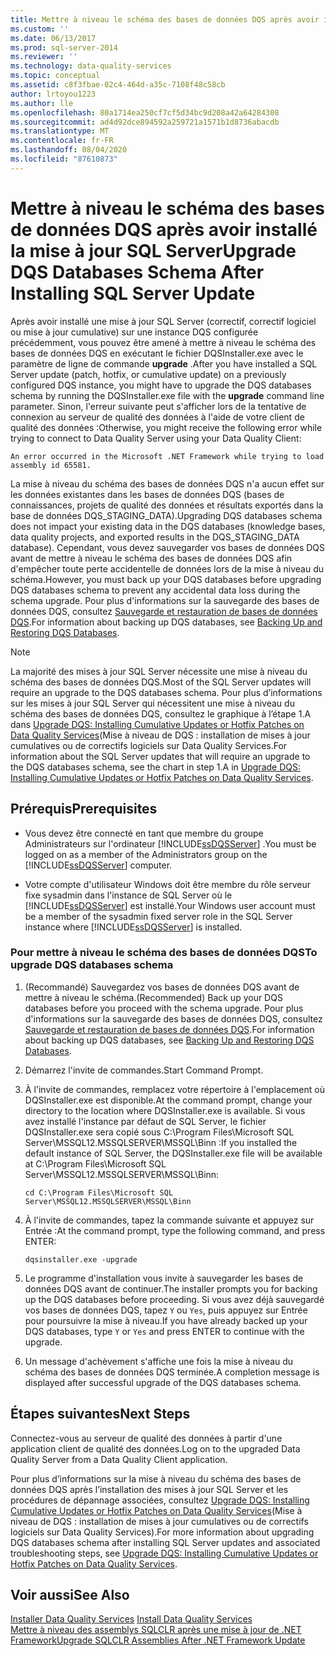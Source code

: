 ```yaml
---
title: Mettre à niveau le schéma des bases de données DQS après avoir installé la mise à jour SQL Server | Microsoft Docs
ms.custom: ''
ms.date: 06/13/2017
ms.prod: sql-server-2014
ms.reviewer: ''
ms.technology: data-quality-services
ms.topic: conceptual
ms.assetid: c8f3fbae-02c4-464d-a35c-7108f48c58cb
author: lrtoyou1223
ms.author: lle
ms.openlocfilehash: 80a1714ea250cf7cf5d34bc9d208a42a64284308
ms.sourcegitcommit: ad4d92dce894592a259721a1571b1d8736abacdb
ms.translationtype: MT
ms.contentlocale: fr-FR
ms.lasthandoff: 08/04/2020
ms.locfileid: "87610873"
---
```

# <a name="upgrade-dqs-databases-schema-after-installing-sql-server-update"></a><span data-ttu-id="9b8db-102">Mettre à niveau le schéma des bases de données DQS après avoir installé la mise à jour SQL Server</span><span class="sxs-lookup"><span data-stu-id="9b8db-102">Upgrade DQS Databases Schema After Installing SQL Server Update</span></span>
  <span data-ttu-id="9b8db-103">Après avoir installé une mise à jour SQL Server (correctif, correctif logiciel ou mise à jour cumulative) sur une instance DQS configurée précédemment, vous pouvez être amené à mettre à niveau le schéma des bases de données DQS en exécutant le fichier DQSInstaller.exe avec le paramètre de ligne de commande **upgrade** .</span><span class="sxs-lookup"><span data-stu-id="9b8db-103">After you have installed a SQL Server update (patch, hotfix, or cumulative update) on a previously configured DQS instance, you might have to upgrade the DQS databases schema by running the DQSInstaller.exe file with the **upgrade** command line parameter.</span></span> <span data-ttu-id="9b8db-104">Sinon, l'erreur suivante peut s'afficher lors de la tentative de connexion au serveur de qualité des données à l'aide de votre client de qualité des données :</span><span class="sxs-lookup"><span data-stu-id="9b8db-104">Otherwise, you might receive the following error while trying to connect to Data Quality Server using your Data Quality Client:</span></span>  
  
```  
An error occurred in the Microsoft .NET Framework while trying to load assembly id 65581.  
```  
  
 <span data-ttu-id="9b8db-105">La mise à niveau du schéma des bases de données DQS n'a aucun effet sur les données existantes dans les bases de données DQS (bases de connaissances, projets de qualité des données et résultats exportés dans la base de données DQS_STAGING_DATA).</span><span class="sxs-lookup"><span data-stu-id="9b8db-105">Upgrading DQS databases schema does not impact your existing data in the DQS databases (knowledge bases, data quality projects, and exported results in the DQS_STAGING_DATA database).</span></span> <span data-ttu-id="9b8db-106">Cependant, vous devez sauvegarder vos bases de données DQS avant de mettre à niveau le schéma des bases de données DQS afin d'empêcher toute perte accidentelle de données lors de la mise à niveau du schéma.</span><span class="sxs-lookup"><span data-stu-id="9b8db-106">However, you must back up your DQS databases before upgrading DQS databases schema to prevent any accidental data loss during the schema upgrade.</span></span> <span data-ttu-id="9b8db-107">Pour plus d'informations sur la sauvegarde des bases de données DQS, consultez [Sauvegarde et restauration de bases de données DQS](../backing-up-and-restoring-dqs-databases.md).</span><span class="sxs-lookup"><span data-stu-id="9b8db-107">For information about backing up DQS databases, see [Backing Up and Restoring DQS Databases](../backing-up-and-restoring-dqs-databases.md).</span></span>  
  
> [!NOTE]  
>  <span data-ttu-id="9b8db-108">La majorité des mises à jour SQL Server nécessite une mise à niveau du schéma des bases de données DQS.</span><span class="sxs-lookup"><span data-stu-id="9b8db-108">Most of the SQL Server updates will require an upgrade to the DQS databases schema.</span></span> <span data-ttu-id="9b8db-109">Pour plus d’informations sur les mises à jour SQL Server qui nécessitent une mise à niveau du schéma des bases de données DQS, consultez le graphique à l’étape 1.A dans [Upgrade DQS: Installing Cumulative Updates or Hotfix Patches on Data Quality Services](https://go.microsoft.com/fwlink/?LinkID=251565)(Mise à niveau de DQS : installation de mises à jour cumulatives ou de correctifs logiciels sur Data Quality Services.</span><span class="sxs-lookup"><span data-stu-id="9b8db-109">For information about the SQL Server updates that will require an upgrade to the DQS databases schema, see the chart in step 1.A in [Upgrade DQS: Installing Cumulative Updates or Hotfix Patches on Data Quality Services](https://go.microsoft.com/fwlink/?LinkID=251565).</span></span>  
  
## <a name="prerequisites"></a><span data-ttu-id="9b8db-110">Prérequis</span><span class="sxs-lookup"><span data-stu-id="9b8db-110">Prerequisites</span></span>  
  
-   <span data-ttu-id="9b8db-111">Vous devez être connecté en tant que membre du groupe Administrateurs sur l'ordinateur [!INCLUDE[ssDQSServer](../../includes/ssdqsserver-md.md)] .</span><span class="sxs-lookup"><span data-stu-id="9b8db-111">You must be logged on as a member of the Administrators group on the [!INCLUDE[ssDQSServer](../../includes/ssdqsserver-md.md)] computer.</span></span>  
  
-   <span data-ttu-id="9b8db-112">Votre compte d'utilisateur Windows doit être membre du rôle serveur fixe sysadmin dans l'instance de SQL Server où le [!INCLUDE[ssDQSServer](../../includes/ssdqsserver-md.md)] est installé.</span><span class="sxs-lookup"><span data-stu-id="9b8db-112">Your Windows user account must be a member of the sysadmin fixed server role in the SQL Server instance where [!INCLUDE[ssDQSServer](../../includes/ssdqsserver-md.md)] is installed.</span></span>  
  
### <a name="to-upgrade-dqs-databases-schema"></a><span data-ttu-id="9b8db-113">Pour mettre à niveau le schéma des bases de données DQS</span><span class="sxs-lookup"><span data-stu-id="9b8db-113">To upgrade DQS databases schema</span></span>  
  
1.  <span data-ttu-id="9b8db-114">(Recommandé) Sauvegardez vos bases de données DQS avant de mettre à niveau le schéma.</span><span class="sxs-lookup"><span data-stu-id="9b8db-114">(Recommended) Back up your DQS databases before you proceed with the schema upgrade.</span></span> <span data-ttu-id="9b8db-115">Pour plus d'informations sur la sauvegarde des bases de données DQS, consultez [Sauvegarde et restauration de bases de données DQS](../backing-up-and-restoring-dqs-databases.md).</span><span class="sxs-lookup"><span data-stu-id="9b8db-115">For information about backing up DQS databases, see [Backing Up and Restoring DQS Databases](../backing-up-and-restoring-dqs-databases.md).</span></span>  
  
2.  <span data-ttu-id="9b8db-116">Démarrez l'invite de commandes.</span><span class="sxs-lookup"><span data-stu-id="9b8db-116">Start Command Prompt.</span></span>  
  
3.  <span data-ttu-id="9b8db-117">À l'invite de commandes, remplacez votre répertoire à l'emplacement où DQSInstaller.exe est disponible.</span><span class="sxs-lookup"><span data-stu-id="9b8db-117">At the command prompt, change your directory to the location where DQSInstaller.exe is available.</span></span> <span data-ttu-id="9b8db-118">Si vous avez installé l'instance par défaut de SQL Server, le fichier DQSInstaller.exe sera copié sous C:\Program Files\Microsoft SQL Server\MSSQL12.MSSQLSERVER\MSSQL\Binn :</span><span class="sxs-lookup"><span data-stu-id="9b8db-118">If you installed the default instance of SQL Server, the DQSInstaller.exe file will be available at C:\Program Files\Microsoft SQL Server\MSSQL12.MSSQLSERVER\MSSQL\Binn:</span></span>  
  
    ```  
    cd C:\Program Files\Microsoft SQL Server\MSSQL12.MSSQLSERVER\MSSQL\Binn  
    ```  
  
4.  <span data-ttu-id="9b8db-119">À l'invite de commandes, tapez la commande suivante et appuyez sur Entrée :</span><span class="sxs-lookup"><span data-stu-id="9b8db-119">At the command prompt, type the following command, and press ENTER:</span></span>  
  
    ```  
    dqsinstaller.exe -upgrade  
    ```  
  
5.  <span data-ttu-id="9b8db-120">Le programme d'installation vous invite à sauvegarder les bases de données DQS avant de continuer.</span><span class="sxs-lookup"><span data-stu-id="9b8db-120">The installer prompts you for backing up the DQS databases before proceeding.</span></span> <span data-ttu-id="9b8db-121">Si vous avez déjà sauvegardé vos bases de données DQS, tapez `Y` ou `Yes`, puis appuyez sur Entrée pour poursuivre la mise à niveau.</span><span class="sxs-lookup"><span data-stu-id="9b8db-121">If you have already backed up your DQS databases, type `Y` or `Yes` and press ENTER to continue with the upgrade.</span></span>  
  
6.  <span data-ttu-id="9b8db-122">Un message d'achèvement s'affiche une fois la mise à niveau du schéma des bases de données DQS terminée.</span><span class="sxs-lookup"><span data-stu-id="9b8db-122">A completion message is displayed after successful upgrade of the DQS databases schema.</span></span>  
  
## <a name="next-steps"></a><span data-ttu-id="9b8db-123">Étapes suivantes</span><span class="sxs-lookup"><span data-stu-id="9b8db-123">Next Steps</span></span>  
 <span data-ttu-id="9b8db-124">Connectez-vous au serveur de qualité des données à partir d'une application client de qualité des données.</span><span class="sxs-lookup"><span data-stu-id="9b8db-124">Log on to the upgraded Data Quality Server from a Data Quality Client application.</span></span>  
  
 <span data-ttu-id="9b8db-125">Pour plus d’informations sur la mise à niveau du schéma des bases de données DQS après l’installation des mises à jour SQL Server et les procédures de dépannage associées, consultez [Upgrade DQS: Installing Cumulative Updates or Hotfix Patches on Data Quality Services](https://go.microsoft.com/fwlink/?LinkID=251565)(Mise à niveau de DQS : installation de mises à jour cumulatives ou de correctifs logiciels sur Data Quality Services).</span><span class="sxs-lookup"><span data-stu-id="9b8db-125">For more information about upgrading DQS databases schema after installing SQL Server updates and associated troubleshooting steps, see [Upgrade DQS: Installing Cumulative Updates or Hotfix Patches on Data Quality Services](https://go.microsoft.com/fwlink/?LinkID=251565).</span></span>  
  
## <a name="see-also"></a><span data-ttu-id="9b8db-126">Voir aussi</span><span class="sxs-lookup"><span data-stu-id="9b8db-126">See Also</span></span>  
 <span data-ttu-id="9b8db-127">[Installer Data Quality Services](install-data-quality-services.md) </span><span class="sxs-lookup"><span data-stu-id="9b8db-127">[Install Data Quality Services](install-data-quality-services.md) </span></span>  
 [<span data-ttu-id="9b8db-128">Mettre à niveau des assemblys SQLCLR après une mise à jour de .NET Framework</span><span class="sxs-lookup"><span data-stu-id="9b8db-128">Upgrade SQLCLR Assemblies After .NET Framework Update</span></span>](upgrade-sqlclr-assemblies-after-net-framework-update.md)  
  
  
